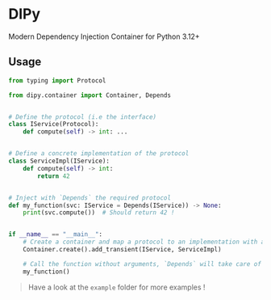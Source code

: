 # DIPy

Modern Dependency Injection Container for Python 3.12+

## Usage

```python
from typing import Protocol

from dipy.container import Container, Depends


# Define the protocol (i.e the interface)
class IService(Protocol):
    def compute(self) -> int: ...


# Define a concrete implementation of the protocol
class ServiceImpl(IService):
    def compute(self) -> int:
        return 42


# Inject with `Depends` the required protocol
def my_function(svc: IService = Depends(IService)) -> None:
    print(svc.compute())  # Should return 42 !


if __name__ == "__main__":
    # Create a container and map a protocol to an implementation with a specific lifetime
    Container.create().add_transient(IService, ServiceImpl)

    # Call the function without arguments, `Depends` will take care of the injection
    my_function()
```

> Have a look at the `example` folder for more examples !
